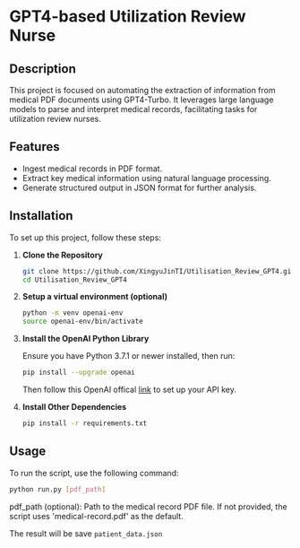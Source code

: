 # GPT4-based Utilization Review Nurse

## Description

This project is focused on automating the extraction of information from medical PDF documents using GPT4-Turbo. It leverages large language models to parse and interpret medical records, facilitating tasks for utilization review nurses.

## Features

- Ingest medical records in PDF format.
- Extract key medical information using natural language processing.
- Generate structured output in JSON format for further analysis.

## Installation

To set up this project, follow these steps:

1. **Clone the Repository**

   ```sh
   git clone https://github.com/XingyuJinTI/Utilisation_Review_GPT4.git
   cd Utilisation_Review_GPT4
    ```
2. **Setup a virtual environment (optional)**

    ```sh
    python -m venv openai-env
    source openai-env/bin/activate
    ```
3. **Install the OpenAI Python Library**

    Ensure you have Python 3.7.1 or newer installed, then run:
    
    ```sh
    pip install --upgrade openai
    ```
    Then follow this OpenAI offical [link](https://platform.openai.com/docs/quickstart/step-2-setup-your-api-key) to set up your API key. 

4. **Install Other Dependencies**

    ```sh
    pip install -r requirements.txt
    ```

## Usage
To run the script, use the following command:

```sh
python run.py [pdf_path]
```
pdf_path (optional): Path to the medical record PDF file. If not provided, the script uses 'medical-record.pdf' as the default.

The result will be save `patient_data.json`